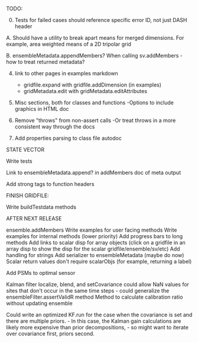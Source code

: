 TODO:

0. Tests for failed cases should reference specific error ID, not just DASH header

A. Should have a utility to break apart means for merged dimensions. For example,
area weighted means of a 2D tripolar grid

B. ensembleMetadata.appendMembers?
When calling sv.addMembers - how to treat returned metadata?

4. link to other pages in examples markdown
    - gridfile.expand with gridfile.addDimension (in examples)
    - gridMetadata.edit with gridMetadata.editAttributes


8. Misc sections, both for classes and functions
   -Options to include graphics in HTML doc
   
9. Remove "throws" from non-assert calls
    -Or treat throws in a more consistent way through the docs

10. Add properties parsing to class file autodoc


STATE VECTOR

Write tests

Link to ensembleMetadata.append? in addMembers doc of meta output

Add strong tags to function headers


FINISH GRIDFILE:

Write buildTestdata methods


AFTER NEXT RELEASE

ensemble.addMembers
Write examples for user facing methods
Write examples for internal methods (lower priority)
Add progress bars to long methods
Add links to scalar disp for array objects (click on a gridfile in an array disp to show the disp for the scalar gridfile/ensemble/sv/etc)
Add handling for <missing> strings
Add serializer to ensembleMetadata (maybe do now)
Scalar return values don't require scalarObjs (for example, returning a label)

Add PSMs to optimal sensor

Kalman filter localize, blend, and setCovariance could allow NaN values for sites that don't occur in the same time steps
    - could generalize the ensembleFilter.assertValidR method
Method to calculate calibration ratio without updating ensemble

Could write an optimized KF.run for the case when the covariance is set and there are multiple priors.
    - In this case, the Kalman gain calculations are likely more expensive than prior decompositions,
    - so might want to iterate over covariance first, priors second.